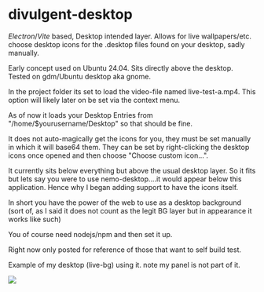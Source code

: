 # divulgent-desktop
*Electron*/*Vite* based, Desktop intended layer. Allows for live wallpapers/etc. choose desktop icons for the .desktop files found on your desktop, sadly manually.

Early concept used on Ubuntu 24.04. Sits directly above the desktop.
Tested on gdm/Ubuntu desktop aka gnome.

In the project folder its set to load the video-file named live-test-a.mp4.
This option will likely later on be set via the context menu.

As of now it loads your Desktop Entries from "/home/$yourusername/Desktop" so that should be fine.

It does not auto-magically get the icons for you, they must be set manually in which it will base64 them.
They can be set by right-clicking the desktop icons once opened and then choose "Choose custom icon...".

It currently sits below everything but above the usual desktop layer. So it fits but lets say you were to use nemo-desktop....it would appear below this application.
Hence why I began adding support to have the icons itself.

In short you have the power of the web to use as a desktop background (sort of, as I said it does not count as the legit BG layer but in appearance it works like such)

You of course need nodejs/npm and then set it up.

Right now only posted for reference of those that want to self build test.

Example of my desktop (live-bg) using it. note my panel is not part of it.

[![](https://i.ibb.co/5h5GPgBM/Screenshot-from-2025-07-11-14-34-52.png)](https://ibb.co/ZzhG0pWL)




